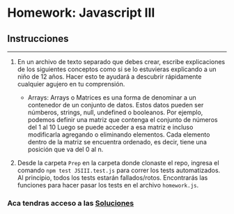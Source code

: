 # Homework: Javascript III

## Instrucciones
---
1. En un archivo de texto separado que debes crear, escribe explicaciones de los siguientes conceptos como si se lo estuvieras explicando a un niño de 12 años. Hacer esto te ayudará a descubrir rápidamente cualquier agujero en tu comprensión.

	* Arrays: Arrays o Matrices es una forma de denominar a un contenedor de un conjunto de datos. Estos datos pueden ser númberos, strings, null, undefined o booleanos. Por ejemplo, podemos definir una matriz que contenga el conjunto de números del 1 al 10 Luego se puede acceder a esa matriz e incluso modificarla agregando o eliminando elementos. Cada elemento dentro de la matriz se encuentra ordenado, es decir, tiene una posición que va del 0 al n.

2. Desde la carpeta `Prep` en la carpeta donde clonaste el repo, ingresa el comando `npm test JSIII.test.js` para correr los tests automatizados. Al principio, todos los tests estarán fallados/rotos. Encontrarás las funciones para hacer pasar los tests en el archivo `homework.js`.


### Aca tendras acceso a las [Soluciones](https://github.com/atralice/Curso.Prep.Henry/blob/solution/04-JS-III/homework/homework.js)